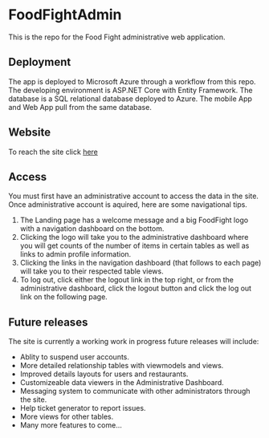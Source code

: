 # FoodFightAdmin

This is the repo for the Food Fight administrative web application.

## Deployment

The app is deployed to Microsoft Azure through a workflow from this repo. The developing environment is ASP.NET Core with Entity Framework.
The database is a SQL relational database deployed to Azure.
The mobile App and Web App pull from the same database.

## Website

To reach the site click [here](admin.foodfight.live)

## Access

You must first have an administrative account to access the data in the site.
Once administrative account is aquired, here are some navigational tips.

1. The Landing page has a welcome message and a big FoodFight logo with a navigation dashboard on the bottom.
2. Clicking the logo will take you to the administrative dashboard where you will get counts of the number of items in certain tables as well as links to admin profile information.
3. Clicking the links in the navigation dashboard (that follows to each page) will take you to their respected table views.
4. To log out, click either the logout link in the top right, or from the administrative dashboard, click the logout button and click the log out link on the following page.

## Future releases

The site is currently a working work in progress future releases will include:

- Ablity to suspend user accounts.
- More detailed relationship tables with viewmodels and views.
- Improved details layouts for users and restaurants.
- Customizeable data viewers in the Administrative Dashboard.
- Messaging system to communicate with other administrators through the site.
- Help ticket generator to report issues.
- More views for other tables.
- Many more features to come...
